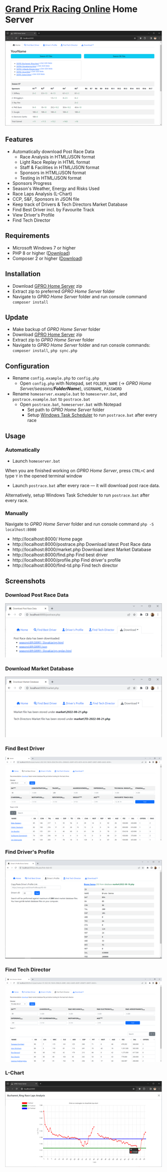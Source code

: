 # [Grand Prix Racing Online](https://www.gpro.net) Home Server
![](screenshots/home.png)

## Features
- Automatically download Post Race Data
  - Race Analysis in HTML/JSON format
  - Light Race Replay in HTML format
  - Staff & Facilities in HTML/JSON format
  - Sponsors in HTML/JSON format
  - Testing in HTML/JSON format
- Sponsors Progress
- Season's Weather, Energy and Risks Used
- Race Laps Analysis (L-Chart)
- CCP, S&F, Sponsors in JSON file
- Keep track of Drivers & Tech Directors Market Database
- Find Best Driver incl. by Favourite Track
- View Driver's Profile
- Find Tech Director

## Requirements
- Microsoft Windows 7 or higher
- PHP 8 or higher ([Download](https://windows.php.net/download))
- Composer 2 or higher ([Download](https://getcomposer.org/doc/00-intro.md#installation-windows))

## Installation
- Download [GPRO Home Server](https://github.com/farkhad/gpro/archive/refs/heads/main.zip) zip
- Extract zip to preferred *GPRO Home Server* folder
- Navigate to *GPRO Home Server* folder and run console command `composer install`

## Update
- Make backup of *GPRO Home Server* folder
- Download [GPRO Home Server](https://github.com/farkhad/gpro/archive/refs/heads/main.zip) zip
- Extract zip to *GPRO Home Server* folder
- Navigate to *GPRO Home Server* folder and run console commands: `composer install`, `php sync.php`

## Configuration
- Rename `config.example.php` to `config.php`
  - Open `config.php` with Notepad, set `FOLDER_NAME` (&rarr; *GPRO Home Server/seasons/**FolderName***), `USERNAME`, `PASSWORD` 
- Rename `homeserver.example.bat` to `homeserver.bat`, and `postrace.example.bat` to `postrace.bat`
  - Open `postrace.bat`, `homeserver.bat` with Notepad
    - Set path to *GPRO Home Server* folder
    - Setup [Windows Task Scheduler](https://en.wikipedia.org/wiki/Windows_Task_Scheduler) to run `postrace.bat` after every race

## Usage
### Automatically
- Launch `homeserver.bat` 

When you are finished working on *GPRO Home Server*, press `CTRL+C` and type `Y` in the opened terminal window
- Launch `postrace.bat` after every race &mdash; it will download post race data. 

Alternatively, setup Windows Task Scheduler to run `postrace.bat` after every race.

### Manually
Navigate to *GPRO Home Server* folder and run console command `php -S localhost:8000`
- http://localhost:8000/ Home page
- http://localhost:8000/postrace.php Download latest Post Race data
- http://localhost:8000/market.php Download latest Market Database
- http://localhost:8000/find.php Find best driver
- http://localhost:8000/profile.php Find driver's profile
- http://localhost:8000/find-td.php Find tech director

## Screenshots
### Download Post Race Data
![](screenshots/postrace.png)
### Download Market Database
![](screenshots/market.png)
### Find Best Driver
![](screenshots/find.png)
### Find Driver's Profile
![](screenshots/profile.png)
### Find Tech Director
![](screenshots/find-td.png)
### L-Chart
![](screenshots/lchart.png)
